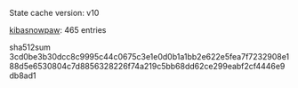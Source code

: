 State cache version: v10

[kibasnowpaw](https://github.com/kibasnowpaw): 465 entries

sha512sum 3cd0be3b30dcc8c9995c44c0675c3e1e0d0b1a1bb2e622e5fea7f7232908e188d5e6530804c7d8856328226f74a219c5bb68dd62ce299eabf2cf4446e9db8ad1
